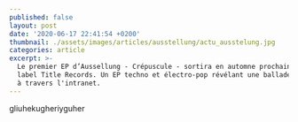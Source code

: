 ```yaml
---
published: false
layout: post
date: '2020-06-17 22:41:54 +0200'
thumbnail: ./assets/images/articles/ausstellung/actu_ausstelung.jpg
categories: article
excerpt: >-
  Le premier EP d’Aussellung - Crépuscule - sortira en automne prochain sous le
  label Title Records. Un EP techno et électro-pop révélant une ballade cosmique
  à travers l'intranet.
---
```

gliuhekugheriyguher
